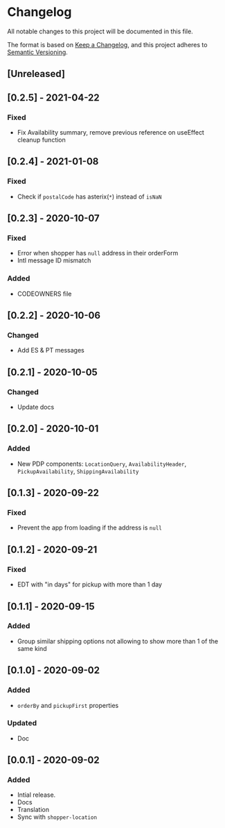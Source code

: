 # Changelog

All notable changes to this project will be documented in this file.

The format is based on [Keep a Changelog](https://keepachangelog.com/en/1.0.0/),
and this project adheres to [Semantic Versioning](https://semver.org/spec/v2.0.0.html).

## [Unreleased]

## [0.2.5] - 2021-04-22

### Fixed

- Fix Availability summary, remove previous reference on useEffect cleanup function

## [0.2.4] - 2021-01-08

### Fixed

- Check if `postalCode` has asterix(`*`) instead of `isNaN`

## [0.2.3] - 2020-10-07

### Fixed

- Error when shopper has `null` address in their orderForm
- Intl message ID mismatch

### Added

- CODEOWNERS file

## [0.2.2] - 2020-10-06

### Changed

- Add ES & PT messages

## [0.2.1] - 2020-10-05

### Changed

- Update docs

## [0.2.0] - 2020-10-01

### Added

- New PDP components: `LocationQuery`, `AvailabilityHeader`, `PickupAvailability`, `ShippingAvailability`

## [0.1.3] - 2020-09-22

### Fixed

- Prevent the app from loading if the address is `null`

## [0.1.2] - 2020-09-21

### Fixed

- EDT with "in days" for pickup with more than 1 day

## [0.1.1] - 2020-09-15

### Added

- Group similar shipping options not allowing to show more than 1 of the same kind

## [0.1.0] - 2020-09-02

### Added

- `orderBy` and `pickupFirst` properties

### Updated

- Doc

## [0.0.1] - 2020-09-02

### Added

- Intial release.
- Docs
- Translation
- Sync with `shopper-location`
